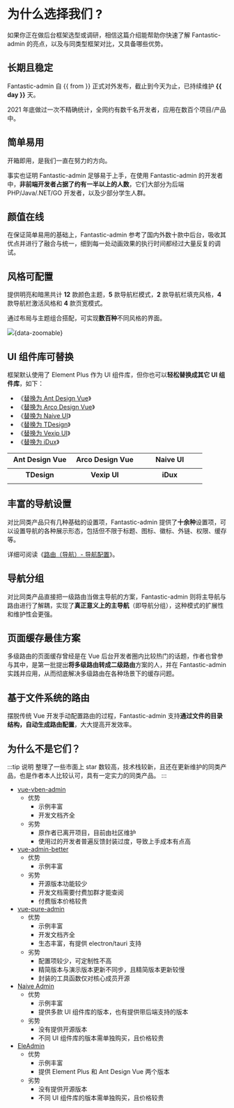 # 为什么选择我们 ?

如果你正在做后台框架选型或调研，相信这篇介绍能帮助你快速了解 Fantastic-admin 的亮点，以及与同类型框架对比，又具备哪些优势。

## 长期且稳定

<script setup>
const from = '2020/10/17'
const time = new Date().getTime() / 1000 - new Date(from).getTime() / 1000
const day = parseInt(time / 60 / 60 / 24)
</script>

Fantastic-admin 自 {{ from }} 正式对外发布，截止到今天为止，已持续维护 **{{ day }}** 天。

2021 年底做过一次不精确统计，全网约有数千名开发者，应用在数百个项目/产品中。

## 简单易用

开箱即用，是我们一直在努力的方向。

事实也证明 Fantastic-admin 足够易于上手，在使用 Fantastic-admin 的开发者中，**非前端开发者占据了约有一半以上的人数**，它们大部分为后端 PHP/Java/.NET/GO 开发者，以及少部分学生人群。

## 颜值在线

在保证简单易用的基础上，Fantastic-admin 参考了国内外数十款中后台，吸收其优点并进行了融合与统一，细到每一处动画效果的执行时间都经过大量反复的调试。

## 风格可配置

提供明亮和暗黑共计 **12** 款颜色主题，**5** 款导航栏模式，**2** 款导航栏填充风格，**4** 款导航栏激活风格和 **4** 款页宽模式。

通过布局与主题组合搭配，可实现**数百种**不同风格的界面。

![](/intro-1.png){data-zoomable}

## UI 组件库可替换

框架默认使用了 Element Plus 作为 UI 组件库，但你也可以**轻松替换成其它 UI 组件库**，如下：

- 《[替换为 Ant Design Vue](/guide/replace-to-antd)》
- 《[替换为 Arco Design Vue](/guide/replace-to-arco)》
- 《[替换为 Naive UI](/guide/replace-to-naive)》
- 《[替换为 TDesign](/guide/replace-to-tdesign)》
- 《[替换为 Vexip UI](/guide/replace-to-vexip)》
- 《[替换为 iDux](/guide/replace-to-idux)》

<table>
  <tr>
    <th width="33%" style="text-align: center;">Ant Design Vue</th>
    <th width="33%" style="text-align: center;">Arco Design Vue</th>
    <th width="33%" style="text-align: center;">Naive UI</th>
  </tr>
  <tr style="background-color: inherit;">
    <td><ZoomImg src="/ui-antd.png" /></td>
    <td><ZoomImg src="/ui-arco.png" /></td>
    <td><ZoomImg src="/ui-naive.png" /></td>
  </tr>
  <tr>
    <th style="text-align: center;">TDesign</th>
    <th style="text-align: center;">Vexip UI</th>
    <th style="text-align: center;">iDux</th>
  </tr>
  <tr style="background-color: inherit;">
    <td><ZoomImg src="/ui-tdesign.png" /></td>
    <td><ZoomImg src="/ui-vexip.png" /></td>
    <td><ZoomImg src="/ui-idux.png" /></td>
  </tr>
</table>

## 丰富的导航设置

对比同类产品只有几种基础的设置项，Fantastic-admin 提供了**十余种**设置项，可以设置导航的各种展示形态，包括但不限于标题、图标、徽标、外链、权限、缓存等。

详细可阅读《[路由（导航）- 导航配置](router#导航配置)》。

## 导航分组

对比同类产品直接把一级路由当做主导航的方案，Fantastic-admin 则将主导航与路由进行了解耦，实现了**真正意义上的主导航**（即导航分组），这种模式的扩展性和维护性会更强。

## 页面缓存最佳方案

多级路由的页面缓存曾经是在 Vue 后台开发者圈内比较热门的话题，作者也曾参与其中，是第一批提出**将多级路由转成二级路由**方案的人，并在 Fantastic-admin 实践并应用，从而彻底解决多级路由在各种场景下的缓存问题。

## 基于文件系统的路由

摆脱传统 Vue 开发手动配置路由的过程，Fantastic-admin 支持**通过文件的目录结构，自动生成路由配置**，大大提高开发效率。

## 为什么不是它们？

:::tip 说明
整理了一些市面上 star 数较高，技术栈较新，且还在更新维护的同类产品，也是作者本人比较认可，具有一定实力的同类产品。
:::

- [vue-vben-admin](https://github.com/vbenjs/vue-vben-admin)
  - 优势
    - 示例丰富
    - 开发文档齐全
  - 劣势
    - 原作者已离开项目，目前由社区维护
    - 使用过的开发者普遍反馈封装过度，导致上手成本有点高
- [vue-admin-better](https://github.com/chuzhixin/vue-admin-better)
  - 优势
    - 示例丰富
  - 劣势
    - 开源版本功能较少
    - 开发文档需要付费加群才能查阅
    - 付费版本价格较贵
- [vue-pure-admin](https://github.com/pure-admin/vue-pure-admin)
  - 优势
    - 示例丰富
    - 开发文档齐全
    - 生态丰富，有提供 electron/tauri 支持
  - 劣势
    - 配置项较少，可定制性不高
    - 精简版本与演示版本更新不同步，且精简版本更新较慢
    - 封装的工具函数仅对核心成员开源
- [Naive Admin](https://www.naiveadmin.com/home)
  - 优势
    - 示例丰富
    - 提供多款 UI 组件库的版本，也有提供带后端支持的版本
  - 劣势
    - 没有提供开源版本
    - 不同 UI 组件库的版本需单独购买，且价格较贵
- [EleAdmin](https://eleadmin.com/)
  - 优势
    - 示例丰富
    - 提供 Element Plus 和 Ant Design Vue 两个版本
  - 劣势
    - 没有提供开源版本
    - 不同 UI 组件库的版本需单独购买，且价格较贵